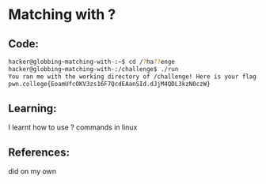 # Matching with ?
## Code:
```bash
hacker@globbing~matching-with-:~$ cd /?ha??enge
hacker@globbing~matching-with-:/challenge$ ./run
You ran me with the working directory of /challenge! Here is your flag:
pwn.college{EoamUfcOKV3zs16F7QcdEAanSId.dJjM4QDL3kzN0czW}
```
## Learning:
 I learnt how to use ? commands in linux
## References:
 did on my own
